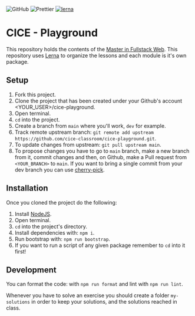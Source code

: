 ![GitHub](https://img.shields.io/github/license/cice-classroom/cice-playground)
![Prettier](https://img.shields.io/badge/code_style-prettier-ff69b4.svg?style=flat-square)
[![lerna](https://img.shields.io/badge/maintained%20with-lerna-cc00ff.svg)](https://lerna.js.org/)

# CICE - Playground

This repository holds the contents of the [Master in Fullstack Web](https://www.cice.es/master-desarrollo-web-full-stack/). This repository uses [Lerna](https://github.com/lerna/lerna) to organize the lessons and each module is it's own package.

## Setup

1. Fork this project.
2. Clone the project that has been created under your Github's account <YOUR_USER>/cice-playground.
3. Open terminal.
4. `cd` into the project.
5. Create a branch from `main` where you'll work, `dev` for example.
6. Track remote upstream branch: `git remote add upstream https://github.com/cice-classroom/cice-playground.git`.
7. To update changes from upstream: `git pull upstream main`.
8. To propose changes you have to go to `main` branch, make a new branch from it, commit changes and then, on Github, make a Pull request from `<YOUR_BRANCH>` to `main`. If you want to bring a single commit from your dev branch you can use [cherry-pick](https://git-scm.com/docs/git-cherry-pick).

## Installation

Once you cloned the project do the following:

1. Install [NodeJS](https://nodejs.org/).
2. Open terminal.
3. `cd` into the project's directory.
4. Install dependencies with: `npm i`.
5. Run bootstrap with: `npm run bootstrap`.
6. If you want to run a script of any given package remember to `cd` into it first!

## Development

You can format the code: with `npm run format` and lint with `npm run lint`.

Whenever you have to solve an exercise you should create a folder `my-solutions` in order to keep your solutions, and the solutions reached in class.
